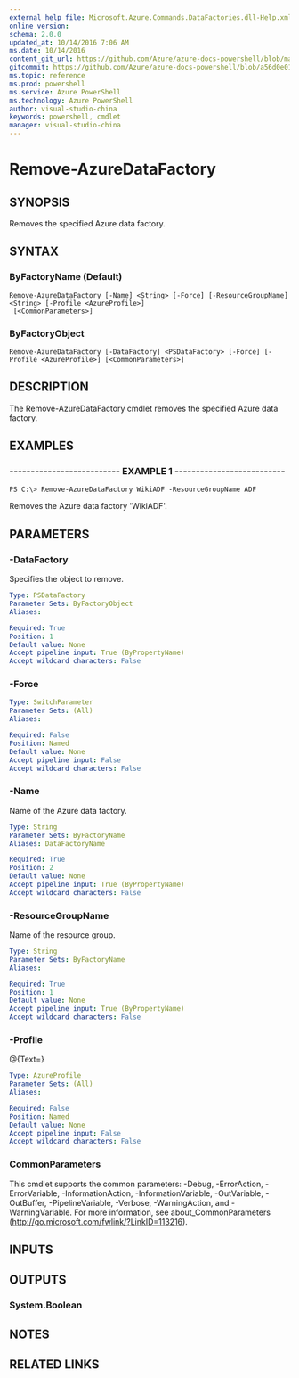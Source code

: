 ```yaml
---
external help file: Microsoft.Azure.Commands.DataFactories.dll-Help.xml
online version: 
schema: 2.0.0
updated_at: 10/14/2016 7:06 AM
ms.date: 10/14/2016
content_git_url: https://github.com/Azure/azure-docs-powershell/blob/master/azureps-cmdlets-docs/ResourceManager/AzureRM.DataFactories/v0.9.8/CmdletMDs/Remove-AzureDataFactory.md
gitcommit: https://github.com/Azure/azure-docs-powershell/blob/a56d0e01e65c2c33aa2af13dd29addc94ead6e88/azureps-cmdlets-docs/ResourceManager/AzureRM.DataFactories/v0.9.8/CmdletMDs/Remove-AzureDataFactory.md
ms.topic: reference
ms.prod: powershell
ms.service: Azure PowerShell
ms.technology: Azure PowerShell
author: visual-studio-china
keywords: powershell, cmdlet
manager: visual-studio-china
---
```


# Remove-AzureDataFactory

## SYNOPSIS
Removes the specified Azure data factory.

## SYNTAX

### ByFactoryName (Default)
```
Remove-AzureDataFactory [-Name] <String> [-Force] [-ResourceGroupName] <String> [-Profile <AzureProfile>]
 [<CommonParameters>]
```

### ByFactoryObject
```
Remove-AzureDataFactory [-DataFactory] <PSDataFactory> [-Force] [-Profile <AzureProfile>] [<CommonParameters>]
```

## DESCRIPTION
The Remove-AzureDataFactory cmdlet removes the specified Azure data factory.

## EXAMPLES

### -------------------------- EXAMPLE 1 --------------------------
```
PS C:\> Remove-AzureDataFactory WikiADF -ResourceGroupName ADF
```

Removes the Azure data factory 'WikiADF'.

## PARAMETERS

### -DataFactory
Specifies the  object to remove.

```yaml
Type: PSDataFactory
Parameter Sets: ByFactoryObject
Aliases: 

Required: True
Position: 1
Default value: None
Accept pipeline input: True (ByPropertyName)
Accept wildcard characters: False
```

### -Force
```yaml
Type: SwitchParameter
Parameter Sets: (All)
Aliases: 

Required: False
Position: Named
Default value: None
Accept pipeline input: False
Accept wildcard characters: False
```

### -Name
Name of the Azure data factory.

```yaml
Type: String
Parameter Sets: ByFactoryName
Aliases: DataFactoryName

Required: True
Position: 2
Default value: None
Accept pipeline input: True (ByPropertyName)
Accept wildcard characters: False
```

### -ResourceGroupName
Name of the resource group.

```yaml
Type: String
Parameter Sets: ByFactoryName
Aliases: 

Required: True
Position: 1
Default value: None
Accept pipeline input: True (ByPropertyName)
Accept wildcard characters: False
```

### -Profile
@{Text=}

```yaml
Type: AzureProfile
Parameter Sets: (All)
Aliases: 

Required: False
Position: Named
Default value: None
Accept pipeline input: False
Accept wildcard characters: False
```

### CommonParameters
This cmdlet supports the common parameters: -Debug, -ErrorAction, -ErrorVariable, -InformationAction, -InformationVariable, -OutVariable, -OutBuffer, -PipelineVariable, -Verbose, -WarningAction, and -WarningVariable. For more information, see about_CommonParameters (http://go.microsoft.com/fwlink/?LinkID=113216).

## INPUTS

## OUTPUTS

### System.Boolean

## NOTES

## RELATED LINKS

